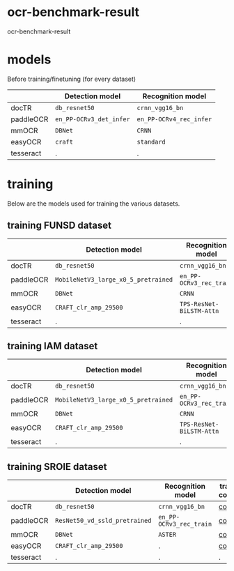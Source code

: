 # ocr-benchmark-result
ocr-benchmark-result
# models
Before training/finetuning (for every dataset)

| | Detection model | Recognition model |
| --- | --- | --- |
| docTR | `db_resnet50` | `crnn_vgg16_bn` |
| paddleOCR | `en_PP-OCRv3_det_infer` | `en_PP-OCRv4_rec_infer` |
| mmOCR | `DBNet` | `CRNN` |
| easyOCR | `craft` | `standard` |
| tesseract | . | . |

# training
Below are the models used for training the various datasets.
## training FUNSD dataset
| | Detection model | Recognition model | train-config |
| --- | --- | --- | --- |
| docTR | `db_resnet50` | `crnn_vgg16_bn` | [config](/docs/funsd_training/docTR_training.md) |
| paddleOCR | `MobileNetV3_large_x0_5_pretrained` | `en_PP-OCRv3_rec_train` | [config](/docs/funsd_training/PaddleOCR_training.md) |
| mmOCR | `DBNet` | `CRNN` | [config](/docs/funsd_training/mmocr_training.md) |
| easyOCR | `CRAFT_clr_amp_29500` | `TPS-ResNet-BiLSTM-Attn` | [config](/docs/funsd_training/easyOCR_training.md) |
| tesseract | . | . | . |

## training IAM dataset
| | Detection model | Recognition model | train-config |
| --- | --- | --- | --- |
| docTR | `db_resnet50` | `crnn_vgg16_bn` | [config](/docs/iam_training/docTR_training.md) |
| paddleOCR | `MobileNetV3_large_x0_5_pretrained` | `en_PP-OCRv3_rec_train` | [config](/docs/iam_training/PaddleOCR_training.md) |
| mmOCR | `DBNet` | `CRNN` | [config](/docs/iam_training/mmocr_training.md) |
| easyOCR | `CRAFT_clr_amp_29500` | `TPS-ResNet-BiLSTM-Attn` | [config](/docs/iam_training/easyOCR_training.md) |
| tesseract | . | . | . |

## training SROIE dataset
| | Detection model | Recognition model | train-config |
| --- | --- | --- | --- |
| docTR | `db_resnet50` | `crnn_vgg16_bn` | [config](/docs/sroie_training/docTR_training.md) |
| paddleOCR | `ResNet50_vd_ssld_pretrained` | `en_PP-OCRv3_rec_train` | [config](/docs/sroie_training/PaddleOCR_training.md) |
| mmOCR | `DBNet` | `ASTER` | [config](/docs/sroie_training/mmocr_training.md) |
| easyOCR | `CRAFT_clr_amp_29500` | . | [config](/docs/sroie_training/easyOCR_training.md) |
| tesseract | . | . | . |
